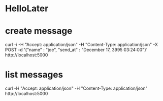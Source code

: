 # HelloLater

# create message
curl -i -H "Accept: application/json" -H "Content-Type: application/json" -X POST -d '{"name" : "joe", "send_at" : "December 17, 3995 03:24:00"}' http://localhost:5000

# list messages
curl -H "Accept: application/json" -H "Content-Type: application/json" http://localhost:5000
